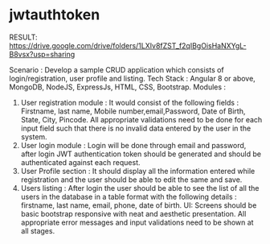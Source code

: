 # jwtauthtoken

RESULT: https://drive.google.com/drive/folders/1LXIv8fZST_f2qIBgOisHaNXYgL-B8vsx?usp=sharing

Scenario :
Develop a sample CRUD application which consists of login/registration, user profile and listing.
Tech Stack :
Angular 8 or above, MongoDB, NodeJS, ExpressJs, HTML, CSS, Bootstrap.
Modules :
1) User registration module : It would consist of the following fields : Firstname, last
name, Mobile number,email,Password, Date of Birth, State, City, Pincode.
All appropriate validations need to be done for each input field such that there is no
invalid data entered by the user in the system.
2) User login module : Login will be done through email and password, after login JWT
authentication token should be generated and should be authenticated against each
request.
3) User Profile section : It should display all the information entered while registration and
the user should be able to edit the same and save.
4) Users listing : After login the user should be able to see the list of all the users in the
database in a table format with the following details : firstname, last name, email, phone,
date of birth.
UI:
Screens should be basic bootstrap responsive with neat and aesthetic presentation.
All appropriate error messages and input validations need to be shown at all stages.

